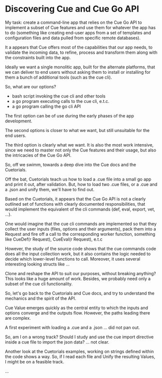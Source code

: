 # Discovering Cue and Cue Go API

My task: create a command-line app that relies on the Cue Go API to implement a subset of Cue features and use them for whatever the app has to do (something like creating end-user apps from a set of templates and configuration files and data pulled from specific remote databases).

It a appears that Cue offers most of the capabilities that our app needs, to  
validate the incoming data, to refine, process and transform them along with the constraints built into the app.

Ideally we want a single monolitic app, built for the alternate platforms, that we can deliver to end users without asking them to install or installing for them a bunch of additional tools (such as the cue cli).

So, what are our options?

- bash script invoking the cue cli and other tools
- a go program executing calls to the cue cli, e.t.c.
- a go program calling the go cli API

The first option can be of use during the early phases of the app development.

The second options is closer to what we want, but still unsuitable for the end users.

The third option is clearly what we want. It is also the most work intensive, since we need to master not only the Cue features and their usage, but also the intricacies of the Cue Go API.

So, off we swimm, towards a deep dive into the Cue docs and the Cuetorials.

Off the bat, Cuetorials teach us how to load a .cue file into a small go app and print it out, after validation. But, how to load two .cue files, or a .cue and a .json and unify them, we'll have to find out.

Based on the Cuetorials, it appears that the Cue Go API is not a clearly outlined set of functions with clearly documented responsibilities, that would implement the equivalent of the cli commands (def, eval, export, vet, ...).

One would imagine that the cue cli commands are implemented so that they collect the user inputs (files, options and their arguments), pack them into a Request and fire off a call to the corresponding worker function, something like CueDef(r Request), CueEval(r Request), e.t.c

However, the study of the source code shows that the cue commands code does all the input collection work, but it also contains the logic needed to decide which lower-level functions to call. Moreover, it uses several interesting looking structs like ...

Clone and reshape the API to suit our purposes, without breaking anything? This looks like a huge amount of work. Besides, we probably need only a subset of the cue cli functionality.

So, let's go back to the Cuetorials and Cue docs, and try to understand the mechanics and the spirit of the API.

Cue Value emerges quickly as the central entity to which the inputs and options converge and the outputs flow. However, the paths leading there are complex.

A first experiment with loading a .cue and a .json ... did not pan out.

So, am I on a wrong track? Should I study and use the cue import directive inside a cue file to import the json data? ... not clear.

Another look at the Cuetorials examples, working on strings defined within the code shows a way. So, if I read each file and Unify the resulting Values, I might be on a feasible track.

...

